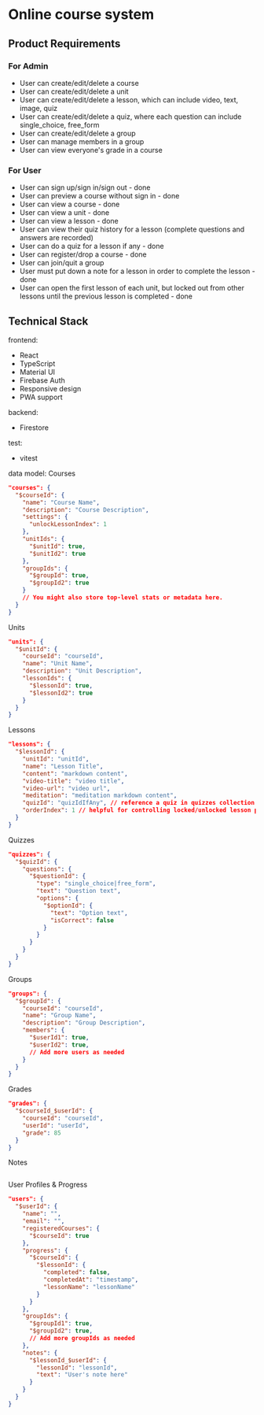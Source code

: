 # Online course system

## Product Requirements
### For Admin
- User can create/edit/delete a course
- User can create/edit/delete a unit
- User can create/edit/delete a lesson, which can include video, text, image, quiz
- User can create/edit/delete a quiz, where each question can include single_choice, free_form
- User can create/edit/delete a group
- User can manage members in a group
- User can view everyone's grade in a course

### For User
- User can sign up/sign in/sign out - done
- User can preview a course without sign in - done
- User can view a course - done
- User can view a unit - done
- User can view a lesson - done
- User can view their quiz history for a lesson (complete questions and answers are recorded)
- User can do a quiz for a lesson if any - done
- User can register/drop a course - done
- User can join/quit a group
- User must put down a note for a lesson in order to complete the lesson - done
- User can open the first lesson of each unit, but locked out from other lessons until the previous lesson is completed - done

## Technical Stack

frontend:
  - React
  - TypeScript
  - Material UI
  - Firebase Auth
  - Responsive design
  - PWA support

backend:
  - Firestore

test:
  - vitest

data model:
Courses
```json
"courses": {
  "$courseId": {
    "name": "Course Name",
    "description": "Course Description",
    "settings": {
      "unlockLessonIndex": 1
    },
    "unitIds": {
      "$unitId": true,
      "$unitId2": true
    },
    "groupIds": {
      "$groupId": true,
      "$groupId2": true
    }
    // You might also store top-level stats or metadata here.
  }
}
```
Units
```json
"units": {
  "$unitId": {
    "courseId": "courseId",
    "name": "Unit Name",
    "description": "Unit Description",
    "lessonIds": {
      "$lessonId": true,
      "$lessonId2": true
    }
  }
}
```

Lessons
```json
"lessons": {
  "$lessonId": {
    "unitId": "unitId",
    "name": "Lesson Title",
    "content": "markdown content",
    "video-title": "video title",
    "video-url": "video url",
    "meditation": "meditation markdown content",
    "quizId": "quizIdIfAny", // reference a quiz in quizzes collection
    "orderIndex": 1 // helpful for controlling locked/unlocked lesson progression
  }
}
```
Quizzes
```json
"quizzes": {
  "$quizId": {
    "questions": {
      "$questionId": {
        "type": "single_choice|free_form",
        "text": "Question text",
        "options": {
          "$optionId": {
            "text": "Option text",
            "isCorrect": false
          }
        }
      }
    }
  }
}
```

Groups
```json
"groups": {
  "$groupId": {
    "courseId": "courseId",
    "name": "Group Name",
    "description": "Group Description",
    "members": {
      "$userId1": true,
      "$userId2": true,
      // Add more users as needed
    }
  }
}
```

Grades
```json
"grades": {
  "$courseId_$userId": {
    "courseId": "courseId",
    "userId": "userId",
    "grade": 85
  }
}
```

Notes
```json

```

User Profiles & Progress
```json
"users": {
  "$userId": {
    "name": "",
    "email": "",
    "registeredCourses": {
      "$courseId": true
    },
    "progress": {
      "$courseId": {
        "$lessonId": {
          "completed": false,
          "completedAt": "timestamp",
          "lessonName": "lessonName"
        }
      }
    },
    "groupIds": {
      "$groupId1": true,
      "$groupId2": true,
      // Add more groupIds as needed
    },
    "notes": {
      "$lessonId_$userId": {
        "lessonId": "lessonId",
        "text": "User's note here"
      }
    }
  }
}
```
